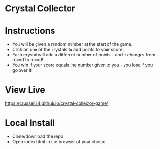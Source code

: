 # Crystal Collector

# Instructions
- You will be given a random number at the start of the game.
- Click on one of the crystals to add points to your score.
- Each crystal will add a different number of points - and it changes from round to round!
- You win if your score equals the number given to you - you lose if you go over it!

# View Live
https://crussell84.github.io/crystal-collector-game/

# Local Install
- Clone/download the repo
- Open index.html in the browser of your choice